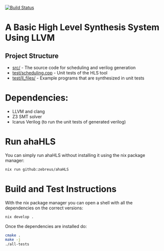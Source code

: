 [![Build Status](https://travis-ci.org/dillonhuff/ahaHLS.svg?branch=master)](https://travis-ci.org/dillonhuff/ahaHLS)

# A Basic High Level Synthesis System Using LLVM

## Project Structure

- [src/](src/) - The source code for scheduling and verilog generation
- [test/scheduling.cpp](test/scheduling.cpp) - Unit tests of the HLS tool
- [test/ll_files/](test/ll_files/) - Example programs that are synthesized in unit tests

# Dependencies:

- LLVM and clang
- Z3 SMT solver
- Icarus Verilog (to run the unit tests of generated verilog)

# Run ahaHLS

You can simply run ahaHLS without installing it using the nix package manager:

```bash
nix run github:zebreus/ahaHLS
```

# Build and Test Instructions

With the nix package manager you can open a shell with all the dependencies on the correct versions:

```bash
nix develop .
```

Once the dependencies are installed do:

```bash
cmake .
make -j
./all-tests
```
